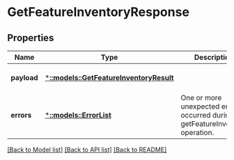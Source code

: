 # GetFeatureInventoryResponse

## Properties
Name | Type | Description | Notes
------------ | ------------- | ------------- | -------------
**payload** | [***::models::GetFeatureInventoryResult**](GetFeatureInventoryResult.md) |  | [optional] [default to null]
**errors** | [***::models::ErrorList**](ErrorList.md) | One or more unexpected errors occurred during the getFeatureInventory operation. | [optional] [default to null]

[[Back to Model list]](../README.md#documentation-for-models) [[Back to API list]](../README.md#documentation-for-api-endpoints) [[Back to README]](../README.md)


